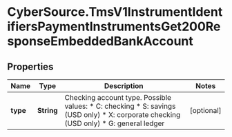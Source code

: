 # CyberSource.TmsV1InstrumentIdentifiersPaymentInstrumentsGet200ResponseEmbeddedBankAccount

## Properties
Name | Type | Description | Notes
------------ | ------------- | ------------- | -------------
**type** | **String** | Checking account type. Possible values:   * C: checking   * S: savings (USD only)   * X: corporate checking (USD only)   * G: general ledger  | [optional] 


